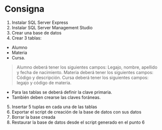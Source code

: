 # Consigna

1) Instalar SQL Server Express
2) Instalar SQL Server Management Studio
3) Crear una base de datos
4) Crear 3 tablas: 
- Alumno
- Materia 
- Cursa. 
> Alumno deberá tener los siguientes campos: Legajo, nombre, apellido y fecha de
nacimiento. 
> Materia deberá tener los siguientes campos: Código y descripción. 
> Cursa deberá tener los siguientes campos: legajo y código de materia. 

* Para las tablas se deberá definir la clave primaria.
* También deben crearse las claves foráneas.

5) Insertar 5 tuplas en cada una de las tablas
6) Exportar el script de creación de la base de datos con sus
datos
7) Borrar la base creada
8) Restaurar la base de datos desde el script generado en el
punto 6